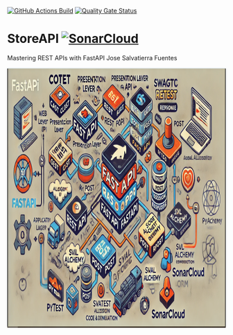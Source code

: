 [![GitHub Actions Build](https://github.com/erjijogeorge/StoreAPI/actions/workflows/python-app.yml/badge.svg?branch=master)](https://github.com/erjijogeorge/StoreAPI/actions/workflows/python-app.yml) 
[![Quality Gate Status](https://sonarcloud.io/api/project_badges/measure?project=devsquad_githubsonar&metric=alert_status)](https://sonarcloud.io/summary/new_code?id=devsquad_githubsonar)
# StoreAPI [![SonarCloud](https://sonarcloud.io/images/project_badges/sonarcloud-white.svg)](https://sonarcloud.io/summary/new_code?id=devsquad_githubsonar)
Mastering REST APIs with FastAPI
Jose Salvatierra Fuentes

<p align="center"> 
  <img src="zimages/Capture.PNG" alt="process" height="600px" width="764px">
</p>
